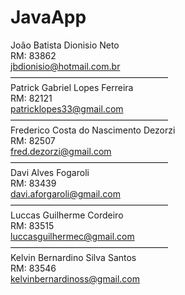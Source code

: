 # JavaApp

João Batista Dionisio Neto  
RM: 83862  
jbdionisio@hotmail.com.br  
——————————————————  
Patrick Gabriel Lopes Ferreira  
RM: 82121  
patricklopes33@gmail.com  
——————————————————  
Frederico Costa do Nascimento Dezorzi  
RM: 82507  
fred.dezorzi@gmail.com  
——————————————————  
Davi Alves Fogaroli  
RM: 83439  
davi.aforgaroli@gmail.com  
——————————————————  
Luccas Guilherme Cordeiro  
RM: 83515  
luccasguilhermec@gmail.com   
——————————————————  
Kelvin Bernardino Silva Santos  
RM: 83546  
kelvinbernardinoss@gmail.com  
